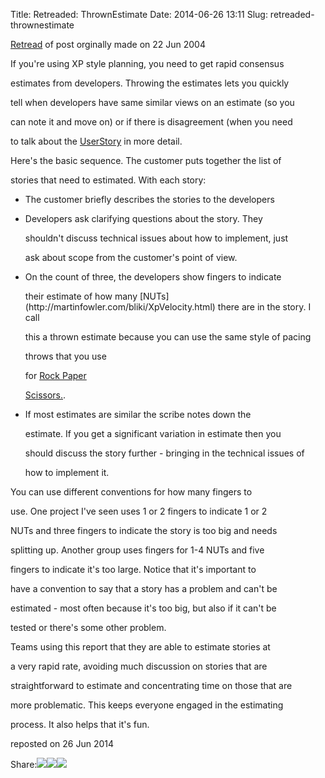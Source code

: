 Title: Retreaded: ThrownEstimate
Date: 2014-06-26 13:11
Slug: retreaded-thrownestimate

[Retread](http://martinfowler.com/bliki/Retread.html) of post orginally
made on 22 Jun 2004

</p>

If you're using XP style planning, you need to get rapid consensus

estimates from developers. Throwing the estimates lets you quickly

tell when developers have same similar views on an estimate (so you

can note it and move on) or if there is disagreement (when you need

to talk about the
[UserStory](http://martinfowler.com/bliki/UserStory.html) in more
detail.

</p>

Here's the basic sequence. The customer puts together the list of

stories that need to estimated. With each story:

</p>

-   The customer briefly describes the stories to the developers
-   Developers ask clarifying questions about the story. They

    </p>
    shouldn't discuss technical issues about how to implement, just

    <p>
    ask about scope from the customer's point of view.

-   On the count of three, the developers show fingers to indicate

    </p>
    their estimate of how many
    [NUTs](http://martinfowler.com/bliki/XpVelocity.html) there are in
    the story. I call

    this a thrown estimate because you can use the same style of pacing

    throws that you use

    for <a href="http://www.worldrps.com/gbasics.html">Rock Paper

    <p>
    Scissors.</a>.

-   If most estimates are similar the scribe notes down the

    </p>
    estimate. If you get a significant variation in estimate then you

    should discuss the story further - bringing in the technical issues
    of

    <p>
    how to implement it.

You can use different conventions for how many fingers to

use. One project I've seen uses 1 or 2 fingers to indicate 1 or 2

NUTs and three fingers to indicate the story is too big and needs

splitting up. Another group uses fingers for 1-4 NUTs and five

fingers to indicate it's too large. Notice that it's important to

have a convention to say that a story has a problem and can't be

estimated - most often because it's too big, but also if it can't be

tested or there's some other problem.

</p>

Teams using this report that they are able to estimate stories at

a very rapid rate, avoiding much discussion on stories that are

straightforward to estimate and concentrating time on those that are

more problematic. This keeps everyone engaged in the estimating

process. It also helps that it's fun.

</p>

reposted on 26 Jun 2014

</p>

<span
class="label">Share:</span>[![](http://martinfowler.com/t_mini-a.png)](https://twitter.com/intent/tweet?url=http://martinfowler.com/bliki/ThrownEstimate.html&text=Bliki:%20ThrownEstimate "Share on Twitter")[![](http://martinfowler.com/fb-icon-20.png)](https://facebook.com/sharer.php?u=http://martinfowler.com/bliki/ThrownEstimate.html "Share on Facebook")[![](http://martinfowler.com/gplus-16.png)](https://plus.google.com/share?url=http://martinfowler.com/bliki/ThrownEstimate.html "Share on Google Plus")

</p>

